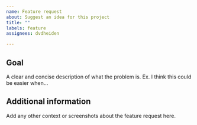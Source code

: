 ```yaml
---
name: Feature request
about: Suggest an idea for this project
title: ""
labels: feature
assignees: dvdheiden

---
```


## Goal

A clear and concise description of what the problem is. Ex. I think this could be easier when...

## Additional information

Add any other context or screenshots about the feature request here.
